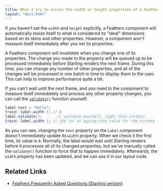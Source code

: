 ```yaml
---
title: When I try to access the width or height properties of a Feathers component, why do I get 0? (AS3/Starling version)
layout: "docs.html"
---
```


If you haven't set the `width` and `height` explicitly, a Feathers component will automatically resize itself to what is considered its "ideal" dimensions based on its skins and other properties. However, a component won't measure itself immediately after you set its properties.

A Feathers component will _invalidate_ when you change one of its properties. The change you made to the property will be queued up to be processed immediately before Starling renders the next frame. During this time, you can change any number of other properties, and all of the changes will be processed in one batch in time to display them to the user. This can help to improve performance quite a bit.

If you can't wait until the next frame, and you need to the component to measure itself immediately and process any other property changes, you can call the [`validate()`](</api-reference/feathers/core/FeathersControl.html#validate()>) function yourself:

```actionscript
label.text = "hello";
trace( label.width ); // 0
label.validate();       // validate yourself, right this instant!
trace( label.width ); // 150 (or an appropriate value for the current font)
```

As you can see, changing the `text` property on the `Label` component doesn't immediately update its `width` property. When we check it the first time, its value is `0`. Normally, the label would wait until Starling renders before it processes all of its changed properties, but we've manually called the `validate()` function to force that to happen immediately. Afterwards, the `width` property has been updated, and we can use it in our layout code.

## Related Links

- [Feathers Frequently Asked Questions (Starling version)](./index.md)
